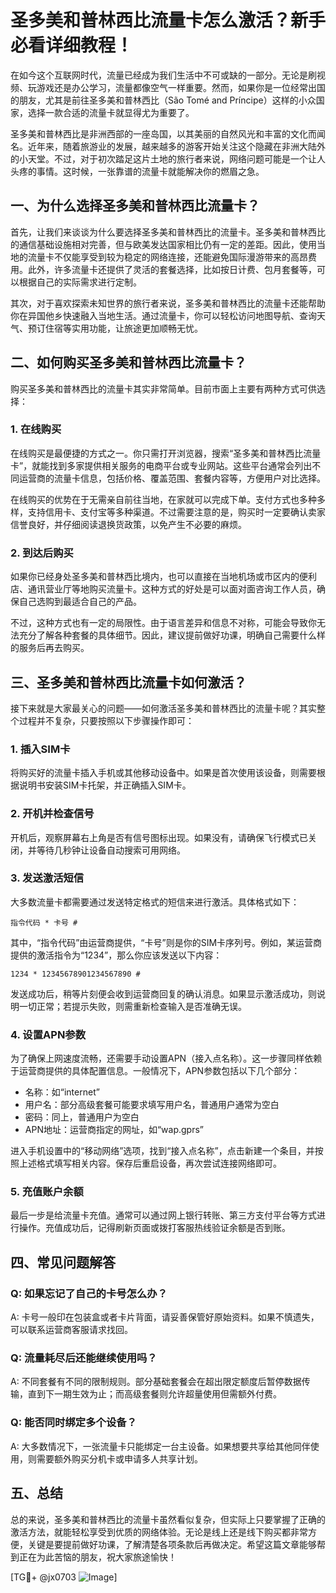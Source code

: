 # 圣多美和普林西比流量卡怎么激活？新手必看详细教程！

在如今这个互联网时代，流量已经成为我们生活中不可或缺的一部分。无论是刷视频、玩游戏还是办公学习，流量都像空气一样重要。然而，如果你是一位经常出国的朋友，尤其是前往圣多美和普林西比（São Tomé and Príncipe）这样的小众国家，选择一款合适的流量卡就显得尤为重要了。

圣多美和普林西比是非洲西部的一座岛国，以其美丽的自然风光和丰富的文化而闻名。近年来，随着旅游业的发展，越来越多的游客开始关注这个隐藏在非洲大陆外的小天堂。不过，对于初次踏足这片土地的旅行者来说，网络问题可能是一个让人头疼的事情。这时候，一张靠谱的流量卡就能解决你的燃眉之急。

## 一、为什么选择圣多美和普林西比流量卡？

首先，让我们来谈谈为什么要选择圣多美和普林西比的流量卡。圣多美和普林西比的通信基础设施相对完善，但与欧美发达国家相比仍有一定的差距。因此，使用当地的流量卡不仅能享受到较为稳定的网络连接，还能避免国际漫游带来的高昂费用。此外，许多流量卡还提供了灵活的套餐选择，比如按日计费、包月套餐等，可以根据自己的实际需求进行定制。

其次，对于喜欢探索未知世界的旅行者来说，圣多美和普林西比的流量卡还能帮助你在异国他乡快速融入当地生活。通过流量卡，你可以轻松访问地图导航、查询天气、预订住宿等实用功能，让旅途更加顺畅无忧。

## 二、如何购买圣多美和普林西比流量卡？

购买圣多美和普林西比的流量卡其实非常简单。目前市面上主要有两种方式可供选择：

### 1. 在线购买

在线购买是最便捷的方式之一。你只需打开浏览器，搜索“圣多美和普林西比流量卡”，就能找到多家提供相关服务的电商平台或专业网站。这些平台通常会列出不同运营商的流量卡信息，包括价格、覆盖范围、套餐内容等，方便用户对比选择。

在线购买的优势在于无需亲自前往当地，在家就可以完成下单。支付方式也多种多样，支持信用卡、支付宝等多种渠道。不过需要注意的是，购买时一定要确认卖家信誉良好，并仔细阅读退换货政策，以免产生不必要的麻烦。

### 2. 到达后购买

如果你已经身处圣多美和普林西比境内，也可以直接在当地机场或市区内的便利店、通讯营业厅等地购买流量卡。这种方式的好处是可以面对面咨询工作人员，确保自己选购到最适合自己的产品。

不过，这种方式也有一定的局限性。由于语言差异和信息不对称，可能会导致你无法充分了解各种套餐的具体细节。因此，建议提前做好功课，明确自己需要什么样的服务后再去购买。

## 三、圣多美和普林西比流量卡如何激活？

接下来就是大家最关心的问题——如何激活圣多美和普林西比的流量卡呢？其实整个过程并不复杂，只要按照以下步骤操作即可：

### 1. 插入SIM卡

将购买好的流量卡插入手机或其他移动设备中。如果是首次使用该设备，则需要根据说明书安装SIM卡托架，并正确插入SIM卡。

### 2. 开机并检查信号

开机后，观察屏幕右上角是否有信号图标出现。如果没有，请确保飞行模式已关闭，并等待几秒钟让设备自动搜索可用网络。

### 3. 发送激活短信

大多数流量卡都需要通过发送特定格式的短信来进行激活。具体格式如下：
```
指令代码 * 卡号 #
```
其中，“指令代码”由运营商提供，“卡号”则是你的SIM卡序列号。例如，某运营商提供的激活指令为“1234”，那么你应该发送以下内容：
```
1234 * 12345678901234567890 #
```
发送成功后，稍等片刻便会收到运营商回复的确认消息。如果显示激活成功，则说明一切正常；若提示失败，则需重新检查输入是否准确无误。

### 4. 设置APN参数

为了确保上网速度流畅，还需要手动设置APN（接入点名称）。这一步骤同样依赖于运营商提供的具体配置信息。一般情况下，APN参数包括以下几个部分：
- 名称：如“internet”
- 用户名：部分高级套餐可能要求填写用户名，普通用户通常为空白
- 密码：同上，普通用户为空白
- APN地址：运营商指定的网址，如“wap.gprs”

进入手机设置中的“移动网络”选项，找到“接入点名称”，点击新建一个条目，并按照上述格式填写相关内容。保存后重启设备，再次尝试连接网络即可。

### 5. 充值账户余额

最后一步是给流量卡充值。通常可以通过网上银行转账、第三方支付平台等方式进行操作。充值成功后，记得刷新页面或拨打客服热线验证余额是否到账。

## 四、常见问题解答

### Q: 如果忘记了自己的卡号怎么办？
A: 卡号一般印在包装盒或者卡片背面，请妥善保管好原始资料。如果不慎遗失，可以联系运营商客服请求找回。

### Q: 流量耗尽后还能继续使用吗？
A: 不同套餐有不同的限制规则。部分基础套餐会在超出限定额度后暂停数据传输，直到下一期生效为止；而高级套餐则允许超量使用但需额外付费。

### Q: 能否同时绑定多个设备？
A: 大多数情况下，一张流量卡只能绑定一台主设备。如果想要共享给其他同伴使用，则需要额外购买分机卡或申请多人共享计划。

## 五、总结

总的来说，圣多美和普林西比的流量卡虽然看似复杂，但实际上只要掌握了正确的激活方法，就能轻松享受到优质的网络体验。无论是线上还是线下购买都非常方便，关键是要提前做好功课，了解清楚各项条款后再做决定。希望这篇文章能够帮到正在为此苦恼的朋友，祝大家旅途愉快！

[TG💪+ @jx0703 ![Image](https://github.com/user-attachments/assets/dbca1d08-cadb-493c-b0ec-ad6f7a83f270)]